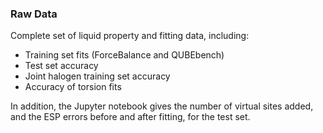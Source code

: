 ### Raw Data

Complete set of liquid property and fitting data, including:

* Training set fits (ForceBalance and QUBEbench)
* Test set accuracy
* Joint halogen training set accuracy
* Accuracy of torsion fits

In addition, the Jupyter notebook gives the number of virtual sites added, and the ESP errors before and after fitting, for the test set.
